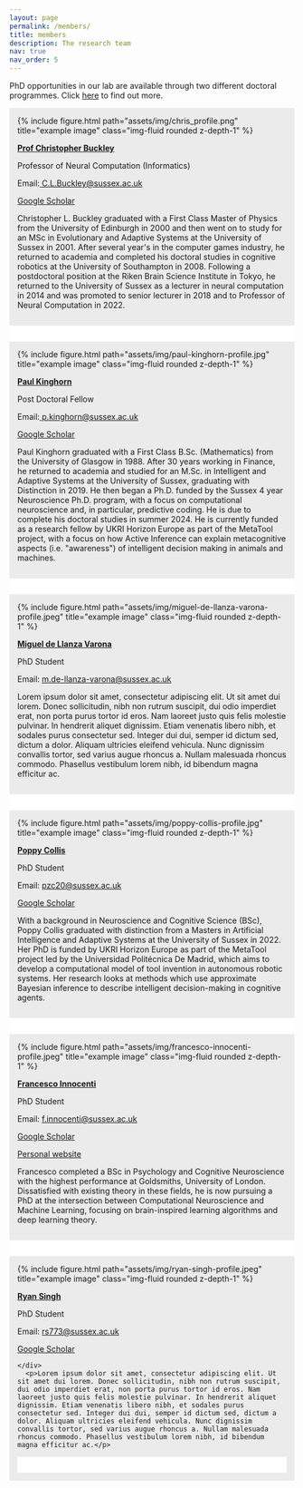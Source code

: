 ```yaml
---
layout: page
permalink: /members/
title: members
description: The research team
nav: true
nav_order: 5
---
```


PhD opportunities in our lab are available through two different doctoral programmes. Click <a href="https://www.sussex.ac.uk/ccnr/be_ai">here</a> to find out more.

<div style="background-color: #EBEBEB; padding: 1em;" class="row justify-content-sm-left">
    <div class="col-sm-4 mt-3 mt-md-0">
        {% include figure.html path="assets/img/chris_profile.png" title="example image" class="img-fluid rounded z-depth-1" %}
    </div>
    <div>
      <p><b><a href="https://profiles.sussex.ac.uk/p108674-christopher-buckley/about">Prof Christopher Buckley</a></b></p>
      <p>Professor of Neural Computation (Informatics)</p>
      <p>Email:<a href = "mailto:  C.L.Buckley@sussex.ac.uk"> C.L.Buckley@sussex.ac.uk</a></p>
      <p><a href="https://scholar.google.co.uk/citations?user=nWuZ0XcAAAAJ&hl=en">Google Scholar</a></p>
    </div>
    <p>Christopher L.  Buckley graduated with a First Class Master of Physics from the University of Edinburgh in 2000 and then went on to study for an MSc in Evolutionary and Adaptive Systems at the University of Sussex in 2001. After several year's in the computer games industry, he returned to academia and completed his doctoral studies in cognitive robotics at the University of Southampton in 2008.  Following a postdoctoral position at the Riken Brain Science Institute in Tokyo, he returned to the University of Sussex as a lecturer in neural computation in 2014 and was promoted to senior lecturer in 2018 and to Professor of Neural Computation in 2022.</p>
</div>

<div style="background-color: #FFF; padding: 1em;">
</div>

<div style="background-color: #EBEBEB; padding: 1em;" class="row justify-content-sm-left">
    <div class="col-sm-4 mt-3 mt-md-0">
        {% include figure.html path="assets/img/paul-kinghorn-profile.jpg" title="example image" class="img-fluid rounded z-depth-1" %}
    </div>
    <div>
      <p><b><a href="https://profiles.sussex.ac.uk/p108674-christopher-buckley/about">Paul Kinghorn</a></b></p>
      <p>Post Doctoral Fellow</p>
      <p>Email:<a href = "mailto:  p.kinghorn@sussex.ac.uk"> p.kinghorn@sussex.ac.uk</a></p>
      <p><a href="https://scholar.google.co.uk/citations?hl=en&user=j6KSdDcAAAAJ">Google Scholar</a></p>
    </div>
    <p>Paul Kinghorn graduated with a First Class B.Sc. (Mathematics) from the University of Glasgow in 1988.  After 30 years working in Finance, he returned to academia and studied for an M.Sc. in Intelligent and Adaptive Systems at the University of Sussex, graduating with Distinction in 2019.  He then began a Ph.D. funded by the Sussex 4 year Neuroscience Ph.D. program, with a focus on computational neuroscience and, in particular, predictive coding. He is due to complete his doctoral studies in summer 2024. He is currently funded as a research fellow by UKRI Horizon Europe as part of the MetaTool project, with a focus on how Active Inference can explain metacognitive aspects (i.e. "awareness") of intelligent decision making in animals and machines.</p>
</div>

<div style="background-color: #FFF; padding: 1em;">
</div>

<div style="background-color: #EBEBEB; padding: 1em;" class="row justify-content-sm-left">
    <div class="col-sm-4 mt-3 mt-md-0">
        {% include figure.html path="assets/img/miguel-de-llanza-varona-profile.jpeg" title="example image" class="img-fluid rounded z-depth-1" %}
    </div>
    <div>
      <p><b><a href="https://profiles.sussex.ac.uk/p108674-christopher-buckley/about">Miguel de Llanza Varona</a></b></p>
      <p>PhD Student</p>
      <p>Email: <a href = "mailto: m.de-llanza-varona@sussex.ac.uk"> m.de-llanza-varona@sussex.ac.uk</a></p>
    </div>
    <p>Lorem ipsum dolor sit amet, consectetur adipiscing elit. Ut sit amet dui lorem. Donec sollicitudin, nibh non rutrum suscipit, dui odio imperdiet erat, non porta purus tortor id eros. Nam laoreet justo quis felis molestie pulvinar. In hendrerit aliquet dignissim. Etiam venenatis libero nibh, et sodales purus consectetur sed. Integer dui dui, semper id dictum sed, dictum a dolor. Aliquam ultricies eleifend vehicula. Nunc dignissim convallis tortor, sed varius augue rhoncus a. Nullam malesuada rhoncus commodo. Phasellus vestibulum lorem nibh, id bibendum magna efficitur ac.</p>
</div>

<div style="background-color: #FFF; padding: 1em;">
</div>

<div style="background-color: #EBEBEB; padding: 1em;" class="row justify-content-sm-left">
    <div class="col-sm-4 mt-3 mt-md-0">
        {% include figure.html path="assets/img/poppy-collis-profile.jpg" title="example image" class="img-fluid rounded z-depth-1" %}
    </div>
    <div>
      <p><b><a href="https://profiles.sussex.ac.uk/p108674-christopher-buckley/about">Poppy Collis</a></b></p>
      <p>PhD Student</p>
      <p>Email: <a href = "mailto: pzc20@sussex.ac.uk"> pzc20@sussex.ac.uk</a></p>
      <p><a href="https://scholar.google.co.uk/citations?hl=en&user=mXPjaYYAAAAJ">Google Scholar</a></p>
    </div>
    <p>With a background in Neuroscience and Cognitive Science (BSc), Poppy Collis graduated with distinction from a Masters in Artificial Intelligence and Adaptive Systems at the University of Sussex in 2022. Her PhD is funded by UKRI Horizon Europe as part of the MetaTool project led by the Universidad Politécnica De Madrid, which aims to develop a computational model of tool invention in autonomous robotic systems. Her research looks at methods which use approximate Bayesian inference to describe intelligent decision-making in cognitive agents.</p>
</div>

<div style="background-color: #FFF; padding: 1em;">
</div>

<div style="background-color: #EBEBEB; padding: 1em;" class="row justify-content-sm-left">
    <div class="col-sm-4 mt-3 mt-md-0">
        {% include figure.html path="assets/img/francesco-innocenti-profile.jpeg" title="example image" class="img-fluid rounded z-depth-1" %}
    </div>
    <div>
      <p><b><a href="https://profiles.sussex.ac.uk/p108674-christopher-buckley/about">Francesco Innocenti</a></b></p>
      <p>PhD Student</p>
      <p>Email: <a href = "mailto: f.innocenti@sussex.ac.uk"> f.innocenti@sussex.ac.uk</a></p>
      <p><a href="https://scholar.google.co.uk/citations?hl=en&user=t6Sq56EAAAAJ">Google Scholar</a></p>
      <p><a href="https://francescoinnocenti.github.io/">Personal website</a></p>
    </div>
      <p>Francesco completed a BSc in Psychology and Cognitive Neuroscience with the highest performance at Goldsmiths, University of London. Dissatisfied with existing theory in these fields, he is now pursuing a PhD at the intersection between Computational Neuroscience and Machine Learning, focusing on brain-inspired learning algorithms and deep learning theory.
</p>
</div>

<div style="background-color: #FFF; padding: 1em;">
</div>

<div style="background-color: #EBEBEB; padding: 1em;" class="row justify-content-sm-left">
    <div class="col-sm-4 mt-3 mt-md-0">
        {% include figure.html path="assets/img/ryan-singh-profile.jpeg" title="example image" class="img-fluid rounded z-depth-1" %}
    </div>
    <div>
      <p><b><a href="https://profiles.sussex.ac.uk/p108674-christopher-buckley/about">Ryan Singh</a></b></p>
      <p>PhD Student</p>
      <p>Email: <a href = "mailto: rs773@sussex.ac.uk"> rs773@sussex.ac.uk</a></p>
      <p><a href="https://scholar.google.co.uk/citations?hl=en&user=Ukqus4oAAAAJ">Google Scholar</a></p>

    </div>
      <p>Lorem ipsum dolor sit amet, consectetur adipiscing elit. Ut sit amet dui lorem. Donec sollicitudin, nibh non rutrum suscipit, dui odio imperdiet erat, non porta purus tortor id eros. Nam laoreet justo quis felis molestie pulvinar. In hendrerit aliquet dignissim. Etiam venenatis libero nibh, et sodales purus consectetur sed. Integer dui dui, semper id dictum sed, dictum a dolor. Aliquam ultricies eleifend vehicula. Nunc dignissim convallis tortor, sed varius augue rhoncus a. Nullam malesuada rhoncus commodo. Phasellus vestibulum lorem nibh, id bibendum magna efficitur ac.</p>
</div>

<div style="background-color: #FFF; padding: 1em;">
</div>
